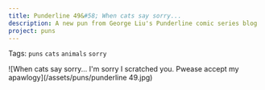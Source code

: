 ```yaml
---
title: Punderline 49&#58; When cats say sorry...
description: A new pun from George Liu's Punderline comic series blog
project: puns
---
```

Tags: `puns` `cats` `animals` `sorry`

![When cats say sorry... I'm sorry I scratched you. Pwease accept my apawlogy](/assets/puns/punderline 49.jpg)
